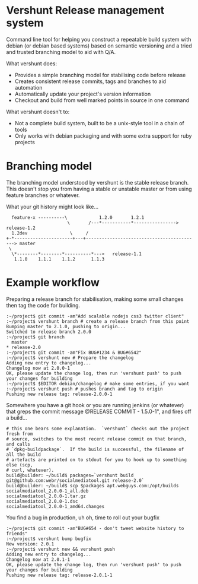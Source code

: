 # Vershunt Release management system

Command line tool for helping you construct a repeatable build system with debian
(or debian based systems) based on semantic versioning and a tried and trusted
branching model to aid with Q/A.

What vershunt does:

 - Provides a simple branching model for stabilising code before release
 - Creates consistent release commits, tags and branches to aid automation
 - Automatically update your project's version information
 - Checkout and build from well marked points in source in one command

What vershunt doesn't to:

 - Not a complete build system, built to be a unix-style tool in a chain of tools
 - Only works with debian packaging and with some extra support for ruby projects

# Branching model

The branching model understood by vershunt is the stable release branch.
This doesn't stop you from having a stable or unstable master or from using
feature branches or whatever.

What your git history might look like...
```
  feature-x ----------\            1.2.0       1.2.1
                       \       /---*-----------*----------------> release-1.2
  1.2dev                \     /
+-*----------------------+---+-------------------------------------------> master
 \
  \*--------*--------*----------*--->   release-1.1
   1.1.0    1.1.1    1.1.2      1.1.3
```

# Example workflow

Preparing a release branch for stabilisation, making some small changes then tag
the code for building.

```
:~/project$ git commit -am"Add scalable nodejs css3 twitter client"
:~/project$ vershunt branch # create a release branch from this point
Bumping master to 2.1.0, pushing to origin...
Switched to release branch 2.0.0
:~/project$ git branch
  master
* release-2.0
:~/project$ git commit -am"Fix BUG#1234 & BUG#6542"
:~/project$ vershunt new # Prepare the changelog
Adding new entry to changelog...
Changelog now at 2.0.0-1
OK, please update the change log, then run 'vershunt push' to push your changes for building
:~/project$ $EDITOR debian/changelog # make some entries, if you want
:~/project$ vershunt push # pushes branch and tag to origin
Pushing new release tag: release-2.0.0-1
```

Somewhere you have a git hook or you are running jenkins (or whatever) that greps
the commit message @RELEASE COMMIT - 1.5.0-1", and fires off a build...

```
# this one bears some explanation.  `vershunt` checks out the project fresh from
# source, switches to the most recent release commit on that branch, and calls
# `dpkg-buildpackage`.  If the build is successful, the filename of all the build
# artefacts are printed on to stdout for you to hook up to something else (scp,
# curl, whatever).
build@builder: ~/build$ packages=`vershunt build git@github.com:webr/socialmediatool.git release-2.0`
build@builder: ~/build$ scp $packages apt.webguys.com:/opt/builds
socialmediatool_2.0.0-1_all.deb
socialmediatool_2.0.0-1.tar.gz
socialmediatool_2.0.0-1.dsc
socialmediatool_2.0.0-1_amd64.changes
```

You find a bug in production, uh oh, time to roll out your bugfix

```
:~/project$ git commit -am"BUG#654 - don't tweet website history to friends"
:~/project$ vershunt bump bugfix
New version: 2.0.1
:~/project$ vershunt new && vershunt push
Adding new entry to changelog...
Changelog now at 2.0.1-1
OK, please update the change log, then run 'vershunt push' to push your changes for building
Pushing new release tag: release-2.0.1-1
```


